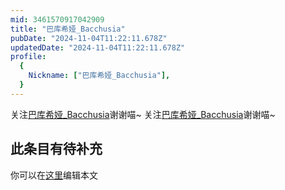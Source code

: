 ```yaml
---
mid: 3461570917042909
title: "巴库希娅_Bacchusia"
pubDate: "2024-11-04T11:22:11.678Z"
updatedDate: "2024-11-04T11:22:11.678Z"
profile:
  {
    Nickname: ["巴库希娅_Bacchusia"],
  }
---
```


关注[巴库希娅_Bacchusia](https://space.bilibili.com/3461570917042909)谢谢喵~ 关注[巴库希娅_Bacchusia](https://space.bilibili.com/3461570917042909)谢谢喵~

## 此条目有待补充
你可以在[这里](https://github.com/Yuhanawa/VTuber.ICU-Content/edit/master/v/巴库希娅_Bacchusia/index.md)编辑本文
